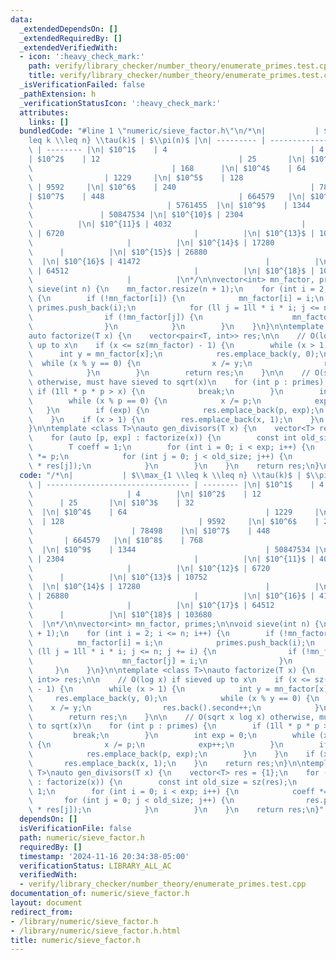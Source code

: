 ```yaml
---
data:
  _extendedDependsOn: []
  _extendedRequiredBy: []
  _extendedVerifiedWith:
  - icon: ':heavy_check_mark:'
    path: verify/library_checker/number_theory/enumerate_primes.test.cpp
    title: verify/library_checker/number_theory/enumerate_primes.test.cpp
  _isVerificationFailed: false
  _pathExtension: h
  _verificationStatusIcon: ':heavy_check_mark:'
  attributes:
    links: []
  bundledCode: "#line 1 \"numeric/sieve_factor.h\"\n/*\n|           | $\\max_{1 \\\
    leq k \\leq n} \\tau(k)$ | $\\pi(n)$ |\n| --------- | --------------------------------\
    \ | -------- |\n| $10^1$    | 4                                | 4        |\n\
    | $10^2$    | 12                               | 25       |\n| $10^3$    | 32\
    \                               | 168      |\n| $10^4$    | 64               \
    \                | 1229     |\n| $10^5$    | 128                             \
    \ | 9592     |\n| $10^6$    | 240                              | 78498    |\n\
    | $10^7$    | 448                              | 664579   |\n| $10^8$    | 768\
    \                              | 5761455  |\n| $10^9$    | 1344              \
    \               | 50847534 |\n| $10^{10}$ | 2304                             |\
    \          |\n| $10^{11}$ | 4032                             |          |\n| $10^{12}$\
    \ | 6720                             |          |\n| $10^{13}$ | 10752       \
    \                     |          |\n| $10^{14}$ | 17280                      \
    \      |          |\n| $10^{15}$ | 26880                            |        \
    \  |\n| $10^{16}$ | 41472                            |          |\n| $10^{17}$\
    \ | 64512                            |          |\n| $10^{18}$ | 103680      \
    \                     |          |\n*/\n\nvector<int> mn_factor, primes;\n\nvoid\
    \ sieve(int n) {\n    mn_factor.resize(n + 1);\n    for (int i = 2; i <= n; i++)\
    \ {\n        if (!mn_factor[i]) {\n            mn_factor[i] = i;\n           \
    \ primes.push_back(i);\n            for (ll j = 1ll * i * i; j <= n; j += i) {\n\
    \                if (!mn_factor[j]) {\n                    mn_factor[j] = i;\n\
    \                }\n            }\n        }\n    }\n}\n\ntemplate <class T>\n\
    auto factorize(T x) {\n    vector<pair<T, int>> res;\n\n    // O(log x) if sieved\
    \ up to x\n    if (x <= sz(mn_factor) - 1) {\n        while (x > 1) {\n      \
    \      int y = mn_factor[x];\n            res.emplace_back(y, 0);\n          \
    \  while (x % y == 0) {\n                x /= y;\n                res.back().second++;\n\
    \            }\n        }\n        return res;\n    }\n\n    // O(sqrt x log x)\
    \ otherwise, must have sieved to sqrt(x)\n    for (int p : primes) {\n       \
    \ if (1ll * p * p > x) {\n            break;\n        }\n        int exp = 0;\n\
    \        while (x % p == 0) {\n            x /= p;\n            exp++;\n     \
    \   }\n        if (exp) {\n            res.emplace_back(p, exp);\n        }\n\
    \    }\n    if (x > 1) {\n        res.emplace_back(x, 1);\n    }\n    return res;\n\
    }\n\ntemplate <class T>\nauto gen_divisors(T x) {\n    vector<T> res = {1};\n\
    \    for (auto [p, exp] : factorize(x)) {\n        const int old_size = sz(res);\n\
    \        T coeff = 1;\n        for (int i = 0; i < exp; i++) {\n            coeff\
    \ *= p;\n            for (int j = 0; j < old_size; j++) {\n                res.push_back(coeff\
    \ * res[j]);\n            }\n        }\n    }\n    return res;\n}\n"
  code: "/*\n|           | $\\max_{1 \\leq k \\leq n} \\tau(k)$ | $\\pi(n)$ |\n| ---------\
    \ | -------------------------------- | -------- |\n| $10^1$    | 4           \
    \                     | 4        |\n| $10^2$    | 12                         \
    \      | 25       |\n| $10^3$    | 32                               | 168    \
    \  |\n| $10^4$    | 64                               | 1229     |\n| $10^5$  \
    \  | 128                              | 9592     |\n| $10^6$    | 240        \
    \                      | 78498    |\n| $10^7$    | 448                       \
    \       | 664579   |\n| $10^8$    | 768                              | 5761455\
    \  |\n| $10^9$    | 1344                             | 50847534 |\n| $10^{10}$\
    \ | 2304                             |          |\n| $10^{11}$ | 4032        \
    \                     |          |\n| $10^{12}$ | 6720                       \
    \      |          |\n| $10^{13}$ | 10752                            |        \
    \  |\n| $10^{14}$ | 17280                            |          |\n| $10^{15}$\
    \ | 26880                            |          |\n| $10^{16}$ | 41472       \
    \                     |          |\n| $10^{17}$ | 64512                      \
    \      |          |\n| $10^{18}$ | 103680                           |        \
    \  |\n*/\n\nvector<int> mn_factor, primes;\n\nvoid sieve(int n) {\n    mn_factor.resize(n\
    \ + 1);\n    for (int i = 2; i <= n; i++) {\n        if (!mn_factor[i]) {\n  \
    \          mn_factor[i] = i;\n            primes.push_back(i);\n            for\
    \ (ll j = 1ll * i * i; j <= n; j += i) {\n                if (!mn_factor[j]) {\n\
    \                    mn_factor[j] = i;\n                }\n            }\n   \
    \     }\n    }\n}\n\ntemplate <class T>\nauto factorize(T x) {\n    vector<pair<T,\
    \ int>> res;\n\n    // O(log x) if sieved up to x\n    if (x <= sz(mn_factor)\
    \ - 1) {\n        while (x > 1) {\n            int y = mn_factor[x];\n       \
    \     res.emplace_back(y, 0);\n            while (x % y == 0) {\n            \
    \    x /= y;\n                res.back().second++;\n            }\n        }\n\
    \        return res;\n    }\n\n    // O(sqrt x log x) otherwise, must have sieved\
    \ to sqrt(x)\n    for (int p : primes) {\n        if (1ll * p * p > x) {\n   \
    \         break;\n        }\n        int exp = 0;\n        while (x % p == 0)\
    \ {\n            x /= p;\n            exp++;\n        }\n        if (exp) {\n\
    \            res.emplace_back(p, exp);\n        }\n    }\n    if (x > 1) {\n \
    \       res.emplace_back(x, 1);\n    }\n    return res;\n}\n\ntemplate <class\
    \ T>\nauto gen_divisors(T x) {\n    vector<T> res = {1};\n    for (auto [p, exp]\
    \ : factorize(x)) {\n        const int old_size = sz(res);\n        T coeff =\
    \ 1;\n        for (int i = 0; i < exp; i++) {\n            coeff *= p;\n     \
    \       for (int j = 0; j < old_size; j++) {\n                res.push_back(coeff\
    \ * res[j]);\n            }\n        }\n    }\n    return res;\n}"
  dependsOn: []
  isVerificationFile: false
  path: numeric/sieve_factor.h
  requiredBy: []
  timestamp: '2024-11-16 20:34:38-05:00'
  verificationStatus: LIBRARY_ALL_AC
  verifiedWith:
  - verify/library_checker/number_theory/enumerate_primes.test.cpp
documentation_of: numeric/sieve_factor.h
layout: document
redirect_from:
- /library/numeric/sieve_factor.h
- /library/numeric/sieve_factor.h.html
title: numeric/sieve_factor.h
---
```

